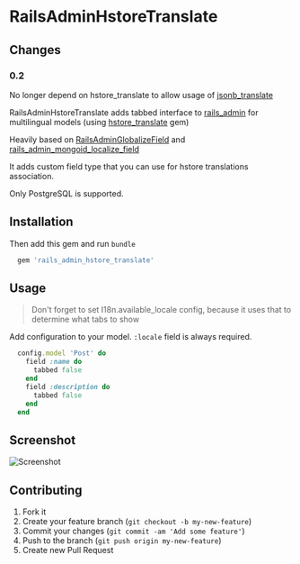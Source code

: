 # RailsAdminHstoreTranslate

## Changes

### 0.2
  
  No longer depend on hstore_translate to allow usage of [jsonb_translate](https://github.com/glebtv/jsonb_translate)

  RailsAdminHstoreTranslate adds tabbed interface to [rails_admin](https://github.com/sferik/rails_admin) for multilingual models (using [hstore_translate](https://github.com/Leadformance/hstore_translate) gem)

  Heavily based on [RailsAdminGlobalizeField](https://github.com/scarfacedeb/rails_admin_globalize_field) and [rails_admin_mongoid_localize_field](https://github.com/sudosu/rails_admin_mongoid_localize_field)

  It adds custom field type that you can use for hstore translations association.

  Only PostgreSQL is supported.

## Installation


Then add this gem and run `bundle`
``` ruby
  gem 'rails_admin_hstore_translate'
```


## Usage

> Don't forget to set I18n.available_locale config, because it uses that to determine what tabs to show

Add configuration to your model. `:locale` field is always required.
``` ruby
  config.model 'Post' do
    field :name do
      tabbed false
    end
    field :description do
      tabbed false
    end
  end
```

## Screenshot

![Screenshot](https://camo.githubusercontent.com/524bee72c730418105c4498ed4cdf40f861cfb1e/68747470733a2f2f7261772e6769746875622e636f6d2f7375646f73752f73637265656e73686f74732f6d61737465722f7261696c735f61646d696e5f6d6f6e676f69645f6c6f63616c697a655f6669656c64732e706e67)

## Contributing

1. Fork it
2. Create your feature branch (`git checkout -b my-new-feature`)
3. Commit your changes (`git commit -am 'Add some feature'`)
4. Push to the branch (`git push origin my-new-feature`)
5. Create new Pull Request

